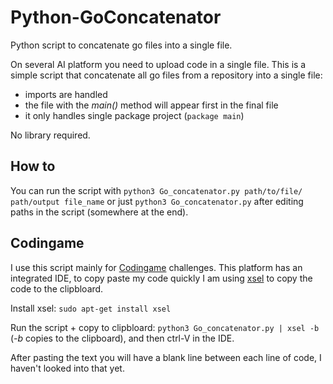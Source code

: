 # Python-GoConcatenator
Python script to concatenate go files into a single file.

On several AI platform you need to upload code in a single file. This is a simple script that concatenate all go files from a repository into a single file:
- imports are handled
- the file with the *main()* method will appear first in the final file
- it only handles single package project (`package main`)

No library required.

## How to
You can run the script with `python3 Go_concatenator.py path/to/file/ path/output file_name` or just `python3 Go_concatenator.py` after editing paths in the script (somewhere at the end).

## Codingame
I use this script mainly for [Codingame](codingame.com) challenges. This platform has an integrated IDE, to copy paste my code quickly I am using [xsel](https://linux.die.net/man/1/xsel) to copy the code to the clipbloard.

Install xsel: `sudo apt-get install xsel`

Run the script + copy to clipbloard: `python3 Go_concatenator.py | xsel -b` (*-b* copies to the clipboard), and then ctrl-V in the IDE.

After pasting the text you will have a blank line between each line of code, I haven't looked into that yet.
